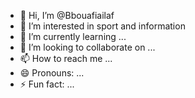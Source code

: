 - 👋 Hi, I’m @Bbouafiailaf
- 👀 I’m interested in sport and information
- 🌱 I’m currently learning ...
- 💞️ I’m looking to collaborate on ...
- 📫 How to reach me ...
- 😄 Pronouns: ...
- ⚡ Fun fact: ...

<!---
Bbouafiailaf/Bbouafiailaf is a ✨ special ✨ repository because its `README.md` (this file) appears on your GitHub profile.
You can click the Preview link to take a look at your changes.
--->
